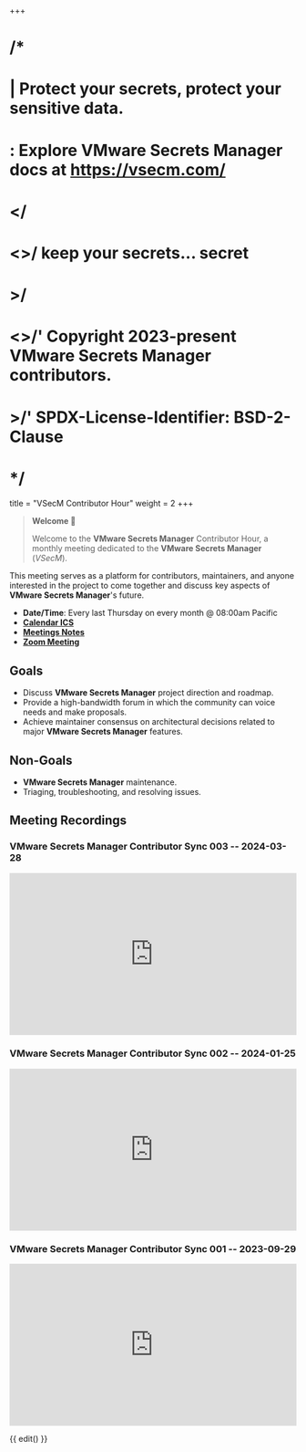 +++
# /*
# |    Protect your secrets, protect your sensitive data.
# :    Explore VMware Secrets Manager docs at https://vsecm.com/
# </
# <>/  keep your secrets... secret
# >/
# <>/' Copyright 2023-present VMware Secrets Manager contributors.
# >/'  SPDX-License-Identifier: BSD-2-Clause
# */

title = "VSecM Contributor Hour"
weight = 2
+++

> **Welcome 👋**
>
> Welcome to the **VMware Secrets Manager** Contributor Hour, a monthly meeting
> dedicated to the **VMware Secrets Manager** (*VSecM*).

This meeting serves as a platform for contributors, maintainers, and anyone
interested in the project to come together and discuss key aspects of
**VMware Secrets Manager**'s future.

* **Date/Time**: Every last Thursday on every month @ 08:00am Pacific
* [**Calendar ICS**](https://calendar.google.com/calendar/ical/0ef770e47ae11cea2b00a743eed3812768cc3f9c2a45fee6207f4c9c8b0dc5ce%40group.calendar.google.com/public/basic.ics)
* [**Meetings Notes**](https://docs.google.com/document/d/19Al-IEEdvrcted9HdXCYyiHRCJSJs2Di9uYPZ_ssygs)
* [**Zoom Meeting**](https://us06web.zoom.us/j/82734769083?pwd=NDJBR2RIZjR6KzhhK2pNL1ZsRzRJZz09)

## Goals

* Discuss **VMware Secrets Manager** project direction and roadmap.
* Provide a high-bandwidth forum in which the community can voice needs and
  make proposals.
* Achieve maintainer consensus on architectural decisions related to major
  **VMware Secrets Manager** features.

## Non-Goals

* **VMware Secrets Manager** maintenance.
* Triaging, troubleshooting, and resolving issues.

## Meeting Recordings

<script src="https://player.vimeo.com/api/player.js"></script>

### VMware Secrets Manager Contributor Sync 003 -- 2024-03-28

<div style="padding:56.25% 0 0 0;position:relative;"><iframe 
src="https://player.vimeo.com/video/949785613?h=e5af4f58be&amp;badge=0&amp;autopause=0&amp;player_id=0&amp;app_id=58479" 
frameborder="0" allow="autoplay; fullscreen; picture-in-picture; clipboard-write" 
style="position:absolute;top:0;left:0;width:100%;height:100%;" 
title="VMware Secrets Manager Contributor Sync 003 — 2024-03-28"></iframe></div>

### VMware Secrets Manager Contributor Sync 002 -- 2024-01-25

<div style="padding:56.25% 0 0 0;position:relative;"><iframe src="https://player.vimeo.com/video/907104093?badge=0&amp;autopause=0&amp;player_id=0&amp;app_id=58479" 
frameborder="0" allow="autoplay; fullscreen; picture-in-picture" 
style="position:absolute;top:0;left:0;width:100%;height:100%;" title="VMware Secrets Manager Contributor Sync 002 (2024-01-25)"></iframe></div>

### VMware Secrets Manager Contributor Sync 001 -- 2023-09-29

<div style="padding:56.25% 0 0 0;position:relative;"><iframe
src="https://player.vimeo.com/video/869636733?badge=0&amp;autopause=0&amp;player_id=0&amp;app_id=58479"
frameborder="0" allow="autoplay; fullscreen; picture-in-picture"
style="position:absolute;top:0;left:0;width:100%;height:100%;"
title="VMware Secrets Manager Contributor Sync -- 2023-09-29"
></iframe></div><script src="https://player.vimeo.com/api/player.js"></script>

{{ edit() }}
